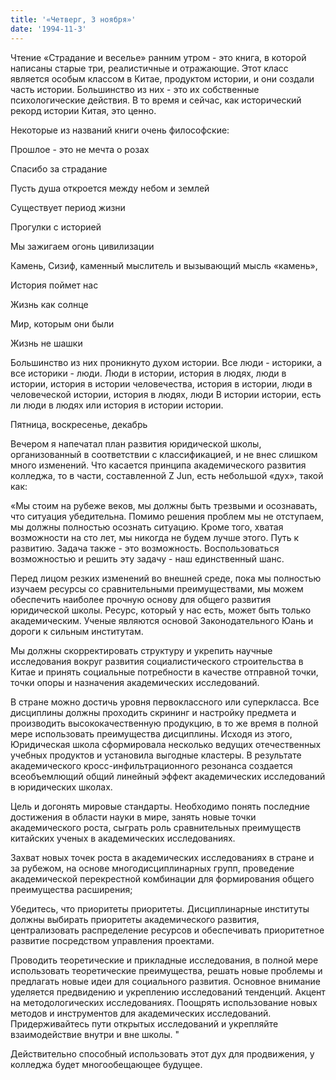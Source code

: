 ```yaml
---
title: '«Четверг, 3 ноября»'
date: '1994-11-3'
---
```


Чтение «Страдание и веселье» ранним утром - это книга, в которой написаны старые три, реалистичные и отражающие. Этот класс является особым классом в Китае, продуктом истории, и они создали часть истории. Большинство из них - это их собственные психологические действия. В то время и сейчас, как исторический рекорд истории Китая, это ценно.

Некоторые из названий книги очень философские:

Прошлое - это не мечта о розах

Спасибо за страдание

Пусть душа откроется между небом и землей

Существует период жизни

Прогулки с историей

Мы зажигаем огонь цивилизации

Камень, Сизиф, каменный мыслитель и вызывающий мысль «камень»,

История поймет нас

Жизнь как солнце

Мир, которым они были

Жизнь не шашки

Большинство из них проникнуто духом истории. Все люди - историки, а все историки - люди. Люди в истории, история в людях, люди в истории, история в истории человечества, история в истории, люди в человеческой истории, история в людях, люди В истории истории, есть ли люди в людях или история в истории истории.

Пятница, воскресенье, декабрь

Вечером я напечатал план развития юридической школы, организованный в соответствии с классификацией, и не внес слишком много изменений. Что касается принципа академического развития колледжа, то в части, составленной Z Jun, есть небольшой «дух», такой как:

«Мы стоим на рубеже веков, мы должны быть трезвыми и осознавать, что ситуация убедительна. Помимо решения проблем мы не отступаем, мы должны полностью осознать ситуацию. Кроме того, хватая возможности на сто лет, мы никогда не будем лучше этого. Путь к развитию. Задача также - это возможность. Воспользоваться возможностью и решить эту задачу - наш единственный шанс.

Перед лицом резких изменений во внешней среде, пока мы полностью изучаем ресурсы со сравнительными преимуществами, мы можем обеспечить наиболее прочную основу для общего развития юридической школы. Ресурс, который у нас есть, может быть только академическим. Ученые являются основой Законодательного Юань и дороги к сильным институтам.

Мы должны скорректировать структуру и укрепить научные исследования вокруг развития социалистического строительства в Китае и принять социальные потребности в качестве отправной точки, точки опоры и назначения академических исследований.

В стране можно достичь уровня первоклассного или суперкласса. Все дисциплины должны проходить скрининг и настройку предмета и производить высококачественную продукцию, в то же время в полной мере использовать преимущества дисциплины. Исходя из этого, Юридическая школа сформировала несколько ведущих отечественных учебных продуктов и установила выгодные кластеры. В результате академического кросс-инфильтрационного резонанса создается всеобъемлющий общий линейный эффект академических исследований в юридических школах.

Цель и догонять мировые стандарты. Необходимо понять последние достижения в области науки в мире, занять новые точки академического роста, сыграть роль сравнительных преимуществ китайских ученых в академических исследованиях.

Захват новых точек роста в академических исследованиях в стране и за рубежом, на основе многодисциплинарных групп, проведение академической перекрестной комбинации для формирования общего преимущества расширения;

Убедитесь, что приоритеты приоритеты. Дисциплинарные институты должны выбирать приоритеты академического развития, централизовать распределение ресурсов и обеспечивать приоритетное развитие посредством управления проектами.

Проводить теоретические и прикладные исследования, в полной мере использовать теоретические преимущества, решать новые проблемы и предлагать новые идеи для социального развития. Основное внимание уделяется предвидению и укреплению исследований тенденций. Акцент на методологических исследованиях. Поощрять использование новых методов и инструментов для академических исследований. Придерживайтесь пути открытых исследований и укрепляйте взаимодействие внутри и вне школы. "

Действительно способный использовать этот дух для продвижения, у колледжа будет многообещающее будущее.

